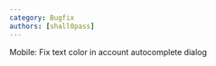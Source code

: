```yaml
---
category: Bugfix
authors: [shall0pass]
---
```


Mobile: Fix text color in account autocomplete dialog
